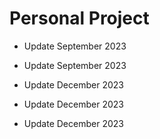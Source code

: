 # Personal Project

- Update September 2023

- Update September 2023

- Update December 2023

- Update December 2023

- Update December 2023
